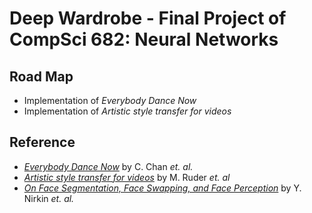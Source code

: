 # Deep Wardrobe - Final Project of CompSci 682: Neural Networks

## Road Map
- Implementation of *Everybody Dance Now* 
- Implementation of *Artistic style transfer for videos*

## Reference
- [*Everybody Dance Now*](https://arxiv.org/pdf/1808.07371.pdf)  by C. Chan *et. al.*
- [*Artistic style transfer for videos*](https://arxiv.org/pdf/1604.08610.pdf) by M. Ruder *et. al*
- [*On Face Segmentation, Face Swapping, and Face Perception*](https://arxiv.org/pdf/1704.06729.pdf)  by Y. Nirkin *et. al.*
